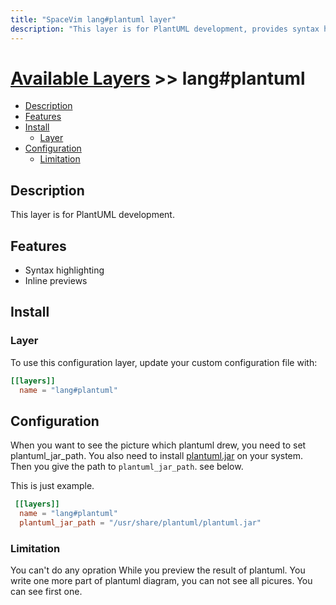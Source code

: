 ```yaml
---
title: "SpaceVim lang#plantuml layer"
description: "This layer is for PlantUML development, provides syntax highlighting for PlantUML files."
---
```


# [Available Layers](../../) >> lang#plantuml

<!-- vim-markdown-toc GFM -->

- [Description](#description)
- [Features](#features)
- [Install](#install)
  - [Layer](#layer)
- [Configuration](#configuration)
  - [Limitation](#limitation)

<!-- vim-markdown-toc -->

## Description

This layer is for PlantUML development.

## Features

- Syntax highlighting
- Inline previews

## Install

### Layer

To use this configuration layer, update your custom configuration file with:

```toml
[[layers]]
  name = "lang#plantuml"
```

## Configuration

When you want to see the picture which plantuml drew, you need to set
plantuml_jar_path. You also need to install [plantuml.jar](https://plantuml.com/download) on your system.
Then you give the path to `plantuml_jar_path`. see below.

This is just example.
```toml
 [[layers]]
  name = "lang#plantuml"
  plantuml_jar_path = "/usr/share/plantuml/plantuml.jar"
```

### Limitation

You can't do any opration While you preview the result of plantuml.
You write one more part of plantuml diagram, you can not see all
picures. You can see first one.
